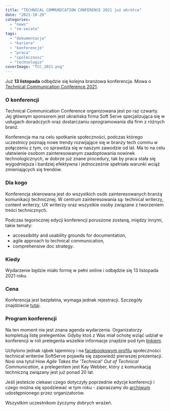 ```yaml
---
title: "TECHNICAL COMMUNICATION CONFERENCE 2021 już wkrótce"
date: "2021-10-20"
categories:
  - "news"
  - "ze-swiata"
tags:
  - "dokumentacja"
  - "kariera"
  - "konferencje"
  - "praca"
  - "spolecznosc"
  - "technologie"
coverImage: "TCC_2021.png"
---
```


Już **13 listopada** odbędzie się kolejna branżowa konferencja. Mowa o [Technical Communication Conference 2021](https://www.softserveinc.com/en-us/events/technical-communication-conference-2021).

### O konferencji

Technical Communication Conference organizowana jest po raz czwarty. Jej głównym sponsorem jest ukraińska firma Soft Serve specjalizująca się w usługach doradczych oraz dostarczaniu oprogramowania dla firm z różnych branż.

Konferencja ma na celu spotkanie społeczności, podczas którego uczestnicy poznają nowe trendy rozwijające się w branży tech commu w połączeniu z tym, co sprawdza się w naszym zawodzie od lat. Ma to na celu ułatwienie osobom zainteresowanym zaadoptowania nowinek technologicznych, w dobrze już znane procedury, tak by praca stała się wygodniejsza i bardziej efektywna i jednocześnie spełniała warunki wciąż zmieniających się trendów.

### Dla kogo

Konferencja skierowana jest do wszystkich osób zainteresowanych branżą komunikacji technicznej. W centrum zainteresowania są: technical writerzy, content writerzy, UX writerzy oraz wszystkie osoby związane z tworzeniem treści technicznych.

Podczas tegorocznej edycji konferencji poruszone zostaną, między innymi, takie tematy:

- accessibility and usability grounds for documentation,
- agile approach to technical communication,
- comprehensive doc strategy.

### Kiedy

Wydarzenie będzie miało formę w pełni online i odbędzie się 13 listopada 2021 roku.

### Cena

Konferencja jest bezpłatna, wymaga jednak rejestracji. Szczegóły znajdziecie [tutaj](https://softserveinc.events/techcommconference/?utm_campaign=Tech%20Comms%20Conf%202021&utm_source=Website&utm_medium=event%20page&utm_term=on%20SoftServe).

### Program konferencji

Na ten moment nie jest znana agenda wydarzenia. Organizatorzy kompletują listę prelegentów. Gdyby ktoś z Was miał ochotę wziąć udział w konferencji w roli prelegenta wszelkie informacje znajdzie pod tym [linkiem](https://softserveinc.events/techcomm_sp/).

Uchylono jednak rąbek tajemnicy i na [facebookowym profilu](https://www.facebook.com/SoftServeTechComm) społeczności technical writerów SoftServe pojawiła się zapowiedź pierwszej prezentacji. Nosi ona tytuł How _Agile Takes the 'Technical' Out of Technical Communication_, a prelegentem jest Kay Webber, który z komunikacją techniczną związany jest już ponad 20 lat.

Jeśli jesteście ciekawi czego dotyczyły poprzednie edycje konferencji i czego można się spodziewać w tym roku - zapraszamy do [archiwum](https://softserveinc.events/techcommconference_archive/) udostępnionego przez organizatorów.

Wszystkim uczestnikom życzymy dobrych wrażeń.

